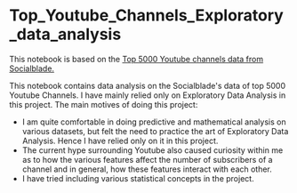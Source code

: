 # Top_Youtube_Channels_Exploratory_data_analysis

This notebook is based on the [Top 5000 Youtube channels data from Socialblade.](https://www.kaggle.com/mdhrumil/top-5000-youtube-channels-data-from-socialblade)

This notebook contains data analysis on the Socialblade's data of top 5000 Youtube Channels. I have mainly relied only on Exploratory Data Analysis in this project. The main motives of doing this project:

* I am quite comfortable in doing predictive and mathematical analysis on various datasets, but felt the need to practice the art of Exploratory Data Analysis. Hence I have relied only on it in this project.
* The current hype surrounding Youtube also caused curiosity within me as to how the various features affect the number of subscribers of a channel and in general, how these features interact with each other.
* I have tried including various statistical concepts in the project.

